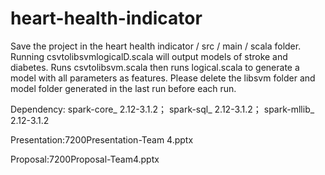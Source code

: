 # heart-health-indicator
Save the project in the heart health indicator / src / main / scala folder.
Running csvtolibsvmlogicalD.scala will output models of stroke and diabetes.
Runs csvtolibsvm.scala then runs logical.scala to generate a model with all parameters as features.
Please delete the libsvm folder and model folder generated in the last run before each run.

Dependency: spark-core_ 2.12-3.1.2； spark-sql_ 2.12-3.1.2； spark-mllib_ 2.12-3.1.2

Presentation:7200Presentation-Team 4.pptx

Proposal:7200Proposal-Team4.pptx